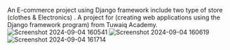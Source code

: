 An E-commerce project using Django framework include two type of store (clothes & Electronics) .
A project for (creating web applications using the Django framework program) from Tuwaiq Academy.
![Screenshot 2024-09-04 160541](https://github.com/user-attachments/assets/e00f17b4-db6e-4def-8398-caba7b7490c7)
![Screenshot 2024-09-04 160619](https://github.com/user-attachments/assets/59faffd4-a69a-451c-839a-34970bd7f609)
![Screenshot 2024-09-04 161714](https://github.com/user-attachments/assets/63c9dde4-4128-4820-9ad8-af6c9e9a383c)
